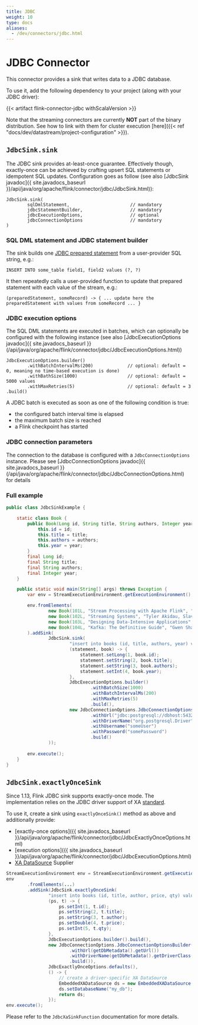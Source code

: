 ```yaml
---
title: JDBC
weight: 10
type: docs
aliases:
  - /dev/connectors/jdbc.html
---
```

<!--
Licensed to the Apache Software Foundation (ASF) under one
or more contributor license agreements.  See the NOTICE file
distributed with this work for additional information
regarding copyright ownership.  The ASF licenses this file
to you under the Apache License, Version 2.0 (the
"License"); you may not use this file except in compliance
with the License.  You may obtain a copy of the License at

  http://www.apache.org/licenses/LICENSE-2.0

Unless required by applicable law or agreed to in writing,
software distributed under the License is distributed on an
"AS IS" BASIS, WITHOUT WARRANTIES OR CONDITIONS OF ANY
KIND, either express or implied.  See the License for the
specific language governing permissions and limitations
under the License.
-->

# JDBC Connector

This connector provides a sink that writes data to a JDBC database.

To use it, add the following dependency to your project (along with your JDBC driver):

{{< artifact flink-connector-jdbc withScalaVersion >}}

Note that the streaming connectors are currently __NOT__ part of the binary distribution. See how to link with them for cluster execution [here]({{< ref "docs/dev/datastream/project-configuration" >}}).


## `JdbcSink.sink`

The JDBC sink provides at-least-once guarantee.
Effectively though, exactly-once can be achieved by crafting upsert SQL statements or idempotent SQL updates.
Configuration goes as follow (see also [JdbcSink javadoc]{{ site.javadocs_baseurl }}/api/java/org/apache/flink/connector/jdbc/JdbcSink.html)):

```
JdbcSink.sink(
      	sqlDmlStatement,                       // mandatory
      	jdbcStatementBuilder,                  // mandatory   	
      	jdbcExecutionOptions,                  // optional
      	jdbcConnectionOptions                  // mandatory
)
```        	

### SQL DML statement and JDBC statement builder

The sink builds one [JDBC prepared statement](https://docs.oracle.com/en/java/javase/11/docs/api/java.sql/java/sql/PreparedStatement.html) from a user-provider SQL string, e.g.:

```
INSERT INTO some_table field1, field2 values (?, ?)
```

It then repeatedly calls a user-provided function to update that prepared statement with each value of the stream, e.g.:

```
(preparedStatement, someRecord) -> { ... update here the preparedStatement with values from someRecord ... }
```

### JDBC execution options

The SQL DML statements are executed in batches, which can optionally be configured with the following instance (see also [JdbcExecutionOptions javadoc]{{ site.javadocs_baseurl }}(/api/java/org/apache/flink/connector/jdbc/JdbcExecutionOptions.html))

```
JdbcExecutionOptions.builder()
        .withBatchIntervalMs(200)             // optional: default = 0, meaning no time-based execution is done)
        .withBathSize(1000)                   // optional: default = 5000 values
        .withMaxRetries(5)                    // optional: default = 3 
.build()
```

A JDBC batch is executed as soon as one of the following condition is true:

* the configured batch interval time is elapsed
* the maximum batch size is reached 
* a Flink checkpoint has started

### JDBC connection parameters

The connection to the database is configured with a `JdbcConnectionOptions` instance. 
Please see [JdbcConnectionOptions javadoc]{{ site.javadocs_baseurl }}(/api/java/org/apache/flink/connector/jdbc/JdbcConnectionOptions.html) for details

### Full example

```java
public class JdbcSinkExample {

    static class Book {
        public Book(Long id, String title, String authors, Integer year) {
            this.id = id;
            this.title = title;
            this.authors = authors;
            this.year = year;
        }
        final Long id;
        final String title;
        final String authors;
        final Integer year;
    }

    public static void main(String[] args) throws Exception {
        var env = StreamExecutionEnvironment.getExecutionEnvironment();

        env.fromElements(
                new Book(101L, "Stream Processing with Apache Flink", "Fabian Hueske, Vasiliki Kalavri", 2019),
                new Book(102L, "Streaming Systems", "Tyler Akidau, Slava Chernyak, Reuven Lax", 2018),
                new Book(103L, "Designing Data-Intensive Applications", "Martin Kleppmann", 2017),
                new Book(104L, "Kafka: The Definitive Guide", "Gwen Shapira, Neha Narkhede, Todd Palino", 2017)
        ).addSink(
                JdbcSink.sink(
                        "insert into books (id, title, authors, year) values (?, ?, ?, ?)",
                        (statement, book) -> {
                            statement.setLong(1, book.id);
                            statement.setString(2, book.title);
                            statement.setString(3, book.authors);
                            statement.setInt(4, book.year);
                        },
                        JdbcExecutionOptions.builder()
                                .withBatchSize(1000)
                                .withBatchIntervalMs(200)
                                .withMaxRetries(5)
                                .build(),
                        new JdbcConnectionOptions.JdbcConnectionOptionsBuilder()
                                .withUrl("jdbc:postgresql://dbhost:5432/postgresdb")
                                .withDriverName("org.postgresql.Driver")
                                .withUsername("someUser")
                                .withPassword("somePassword")
                                .build()
                ));
                
        env.execute();
    }
}
```

## `JdbcSink.exactlyOnceSink`

Since 1.13, Flink JDBC sink supports exactly-once mode. The implementation relies on the JDBC driver support of XA [standard](https://pubs.opengroup.org/onlinepubs/009680699/toc.pdf).

To use it, create a sink using `exactlyOnceSink()` method as above and additionally provide:
- [exactly-once options]({{ site.javadocs_baseurl }}/api/java/org/apache/flink/connector/jdbc/JdbcExactlyOnceOptions.html)
- [execution options]({{ site.javadocs_baseurl }}/api/java/org/apache/flink/connector/jdbc/JdbcExecutionOptions.html)
- [XA DataSource](https://docs.oracle.com/javase/8/docs/api/javax/sql/XADataSource.html) Supplier

```java
StreamExecutionEnvironment env = StreamExecutionEnvironment.getExecutionEnvironment();
env
        .fromElements(...)
        .addSink(JdbcSink.exactlyOnceSink(
                "insert into books (id, title, author, price, qty) values (?,?,?,?,?)",
                (ps, t) -> {
                    ps.setInt(1, t.id);
                    ps.setString(2, t.title);
                    ps.setString(3, t.author);
                    ps.setDouble(4, t.price);
                    ps.setInt(5, t.qty);
                },
                JdbcExecutionOptions.builder().build(),
                new JdbcConnectionOptions.JdbcConnectionOptionsBuilder()
                        .withUrl(getDbMetadata().getUrl())
                        .withDriverName(getDbMetadata().getDriverClass())
                        .build()),
                JdbcExactlyOnceOptions.defaults(),
                () -> {
                    // create a driver-specific XA DataSource
                    EmbeddedXADataSource ds = new EmbeddedXADataSource();
                    ds.setDatabaseName("my_db");
                    return ds;
                });
env.execute();
```

Please refer to the `JdbcXaSinkFunction` documentation for more details.

